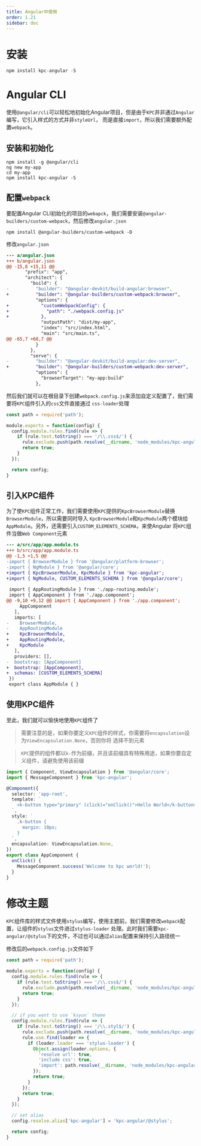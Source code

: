 ```yaml
---
title: Angular中使用
order: 1.21
sidebar: doc
---
```



# 安装

```js
npm install kpc-angular -S
```

# Angular CLI

使用`@angular/cli`可以轻松地初始化Angular项目，但是由于`KPC`并非通过`Angular`编写，它引入样式的方式并非`styleUrl`，
而是直接`import`，所以我们需要额外配置`webpack`。

## 安装和初始化

```shell
npm install -g @angular/cli
ng new my-app
cd my-app
npm install kpc-angular -S
```

## 配置`webpack`

要配置Angular CLI初始化的项目的`webapck`，我们需要安装`@angular-builders/custom-webpack`，然后修改`angular.json`

```shell
npm install @angular-builders/custom-webpack -D
```

修改`angular.json`

```diff
--- a/angular.json
+++ b/angular.json
@@ -15,8 +15,11 @@
       "prefix": "app",
       "architect": {
         "build": {
-          "builder": "@angular-devkit/build-angular:browser",
+          "builder": "@angular-builders/custom-webpack:browser",
           "options": {
+            "customWebpackConfig": {
+              "path": "./webpack.config.js"
+            },
             "outputPath": "dist/my-app",
             "index": "src/index.html",
             "main": "src/main.ts",
@@ -65,7 +68,7 @@
           }
         },
         "serve": {
-          "builder": "@angular-devkit/build-angular:dev-server",
+          "builder": "@angular-builders/custom-webpack:dev-server",
           "options": {
             "browserTarget": "my-app:build"
           },
```

然后我们就可以在根目录下创建`webpack.config.js`来添加自定义配置了，我们需要将`KPC`组件引入的`css`文件直接通过
`css-loader`处理

```js
const path = require('path');

module.exports = function(config) {
  config.module.rules.find(rule => {
    if (rule.test.toString() === '/\\.css$/') {
      rule.exclude.push(path.resolve(__dirname, 'node_modules/kpc-angular'));
      return true;
    }
  });

  return config;
}
```

## 引入KPC组件

为了使`KPC`组件正常工作，我们需要使用`KPC`提供的`KpcBrowserModule`替换`BrowserModule`，所以需要同时导入
`KpcBrowserModule`和`KpcModule`两个模块给`AppModule`。另外，还需要引入`CUSTOM_ELEMENTS_SCHEMA`，来使Angular
将`KPC`组件当做`Web Component`元素

```diff
--- a/src/app/app.module.ts
+++ b/src/app/app.module.ts
@@ -1,5 +1,5 @@
-import { BrowserModule } from '@angular/platform-browser';
-import { NgModule } from '@angular/core';
+import { KpcBrowserModule, KpcModule } from 'kpc-angular';
+import { NgModule, CUSTOM_ELEMENTS_SCHEMA } from '@angular/core';
 
 import { AppRoutingModule } from './app-routing.module';
 import { AppComponent } from './app.component';
@@ -9,10 +9,12 @@ import { AppComponent } from './app.component';
     AppComponent
   ],
   imports: [
-    BrowserModule,
-    AppRoutingModule
+    KpcBrowserModule,
+    AppRoutingModule,
+    KpcModule
   ],
   providers: [],
-  bootstrap: [AppComponent]
+  bootstrap: [AppComponent],
+  schemas: [CUSTOM_ELEMENTS_SCHEMA]
 })
 export class AppModule { }
```

## 使用KPC组件

至此，我们就可以愉快地使用`KPC`组件了

> 需要注意的是，如果你要定义`KPC`组件的样式，你需要将`encapsulation`设为`ViewEncapsulation.None`，否则你将
> 选择不到元素

> `KPC`提供的组件都以`k-`作为前缀，并且该前缀具有特殊用途，如果你要自定义组件，请避免使用该前缀

```ts
import { Component, ViewEncapsulation } from '@angular/core';
import { MessageComponent } from 'kpc-angular';

@Component({
  selector: 'app-root',
  template: `
    <k-button type="primary" (click)="onClick()">Hello World</k-button>
  `,
  style: `
    .k-button {
      margin: 10px;
    }
  `,
  encapsulation: ViewEncapsulation.None,
})
export class AppComponent {
  onClick() {
    MessageComponent.success('Welcome to kpc world!');
  }
}
```

# 修改主题

`KPC`组件库的样式文件使用`stylus`编写，使用主题前，我们需要修改`webpack`配置，让组件的`stylus`文件进过`stylus-loader`
处理。此时我们需要`kpc-angular/@stylus`下的文件，不过也可以通过`alias`配置来保持引入路径统一

修改后的`webpack.config.js`文件如下

```js
const path = require('path');

module.exports = function(config) {
  config.module.rules.find(rule => {
    if (rule.test.toString() === '/\\.css$/') {
      rule.exclude.push(path.resolve(__dirname, 'node_modules/kpc-angular'));
      return true;
    }
  });

  // if you want to use `ksyun` theme
  config.module.rules.find(rule => {
    if (rule.test.toString() === '/\\.styl$/') {
      rule.exclude.push(path.resolve(__dirname, 'node_modules/kpc-angular'));
      rule.use.find(loader => {
        if (loader.loader === 'stylus-loader') {
          Object.assign(loader.options, {
            'resolve url': true,
            'include css': true,
            'import': path.resolve(__dirname, 'node_modules/kpc-angular/@stylus/styles/themes/ksyun/index.styl')
          });
          return true;
        }
      });
      return true;
    }
  });

  // set alias
  config.resolve.alias['kpc-angular'] = 'kpc-angular/@stylus';

  return config;
}
```

